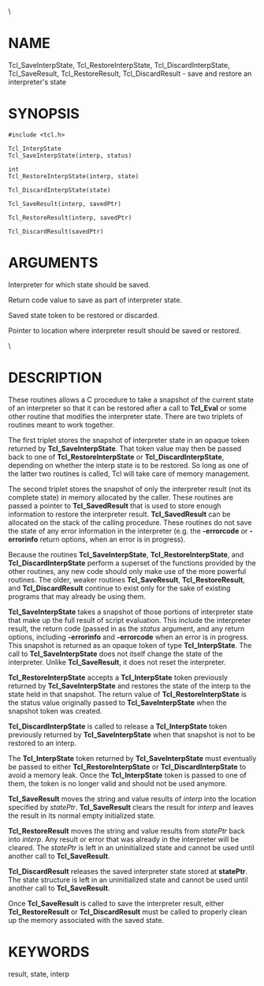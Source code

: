 \

# NAME

Tcl_SaveInterpState, Tcl_RestoreInterpState, Tcl_DiscardInterpState,
Tcl_SaveResult, Tcl_RestoreResult, Tcl_DiscardResult - save and restore
an interpreter\'s state

# SYNOPSIS

    #include <tcl.h>

    Tcl_InterpState
    Tcl_SaveInterpState(interp, status)

    int
    Tcl_RestoreInterpState(interp, state)

    Tcl_DiscardInterpState(state)

    Tcl_SaveResult(interp, savedPtr)

    Tcl_RestoreResult(interp, savedPtr)

    Tcl_DiscardResult(savedPtr)

# ARGUMENTS

Interpreter for which state should be saved.

Return code value to save as part of interpreter state.

Saved state token to be restored or discarded.

Pointer to location where interpreter result should be saved or
restored.

\

# DESCRIPTION

These routines allows a C procedure to take a snapshot of the current
state of an interpreter so that it can be restored after a call to
**Tcl_Eval** or some other routine that modifies the interpreter state.
There are two triplets of routines meant to work together.

The first triplet stores the snapshot of interpreter state in an opaque
token returned by **Tcl_SaveInterpState**. That token value may then be
passed back to one of **Tcl_RestoreInterpState** or
**Tcl_DiscardInterpState**, depending on whether the interp state is to
be restored. So long as one of the latter two routines is called, Tcl
will take care of memory management.

The second triplet stores the snapshot of only the interpreter result
(not its complete state) in memory allocated by the caller. These
routines are passed a pointer to **Tcl_SavedResult** that is used to
store enough information to restore the interpreter result.
**Tcl_SavedResult** can be allocated on the stack of the calling
procedure. These routines do not save the state of any error information
in the interpreter (e.g. the **-errorcode** or **-errorinfo** return
options, when an error is in progress).

Because the routines **Tcl_SaveInterpState**,
**Tcl_RestoreInterpState**, and **Tcl_DiscardInterpState** perform a
superset of the functions provided by the other routines, any new code
should only make use of the more powerful routines. The older, weaker
routines **Tcl_SaveResult**, **Tcl_RestoreResult**, and
**Tcl_DiscardResult** continue to exist only for the sake of existing
programs that may already be using them.

**Tcl_SaveInterpState** takes a snapshot of those portions of
interpreter state that make up the full result of script evaluation.
This include the interpreter result, the return code (passed in as the
*status* argument, and any return options, including **-errorinfo** and
**-errorcode** when an error is in progress. This snapshot is returned
as an opaque token of type **Tcl_InterpState**. The call to
**Tcl_SaveInterpState** does not itself change the state of the
interpreter. Unlike **Tcl_SaveResult**, it does not reset the
interpreter.

**Tcl_RestoreInterpState** accepts a **Tcl_InterpState** token
previously returned by **Tcl_SaveInterpState** and restores the state of
the interp to the state held in that snapshot. The return value of
**Tcl_RestoreInterpState** is the status value originally passed to
**Tcl_SaveInterpState** when the snapshot token was created.

**Tcl_DiscardInterpState** is called to release a **Tcl_InterpState**
token previously returned by **Tcl_SaveInterpState** when that snapshot
is not to be restored to an interp.

The **Tcl_InterpState** token returned by **Tcl_SaveInterpState** must
eventually be passed to either **Tcl_RestoreInterpState** or
**Tcl_DiscardInterpState** to avoid a memory leak. Once the
**Tcl_InterpState** token is passed to one of them, the token is no
longer valid and should not be used anymore.

**Tcl_SaveResult** moves the string and value results of *interp* into
the location specified by *statePtr*. **Tcl_SaveResult** clears the
result for *interp* and leaves the result in its normal empty
initialized state.

**Tcl_RestoreResult** moves the string and value results from *statePtr*
back into *interp*. Any result or error that was already in the
interpreter will be cleared. The *statePtr* is left in an uninitialized
state and cannot be used until another call to **Tcl_SaveResult**.

**Tcl_DiscardResult** releases the saved interpreter state stored at
**statePtr**. The state structure is left in an uninitialized state and
cannot be used until another call to **Tcl_SaveResult**.

Once **Tcl_SaveResult** is called to save the interpreter result, either
**Tcl_RestoreResult** or **Tcl_DiscardResult** must be called to
properly clean up the memory associated with the saved state.

# KEYWORDS

result, state, interp
